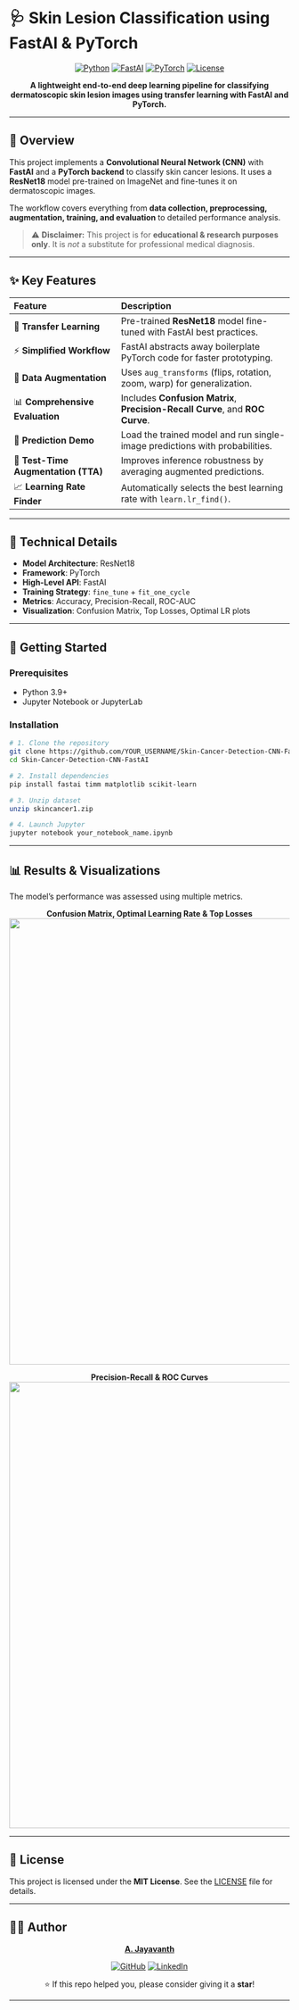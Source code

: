 # 🩺 Skin Lesion Classification using FastAI & PyTorch

<div align="center">

[![Python](https://img.shields.io/badge/Python-3.9%2B-blue?logo=python\&logoColor=white)](https://www.python.org/)
[![FastAI](https://img.shields.io/badge/FastAI-2.7%2B-red?logo=fastai\&logoColor=white)](https://www.fast.ai/)
[![PyTorch](https://img.shields.io/badge/PyTorch-Backend-orange?logo=pytorch\&logoColor=white)](https://pytorch.org/)
[![License](https://img.shields.io/badge/License-MIT-green)](LICENSE)

**A lightweight end-to-end deep learning pipeline for classifying dermatoscopic skin lesion images using transfer learning with FastAI and PyTorch.**

</div>  

---

## 📌 Overview

This project implements a **Convolutional Neural Network (CNN)** with **FastAI** and a **PyTorch backend** to classify skin cancer lesions.
It uses a **ResNet18** model pre-trained on ImageNet and fine-tunes it on dermatoscopic images.

The workflow covers everything from **data collection, preprocessing, augmentation, training, and evaluation** to detailed performance analysis.

> ⚠️ **Disclaimer:** This project is for **educational & research purposes only**. It is *not* a substitute for professional medical diagnosis.

---

## ✨ Key Features

| Feature                             | Description                                                                   |
| :---------------------------------- | :---------------------------------------------------------------------------- |
| 🧠 **Transfer Learning**            | Pre-trained **ResNet18** model fine-tuned with FastAI best practices.         |
| ⚡ **Simplified Workflow**           | FastAI abstracts away boilerplate PyTorch code for faster prototyping.        |
| 🔄 **Data Augmentation**            | Uses `aug_transforms` (flips, rotation, zoom, warp) for generalization.       |
| 📊 **Comprehensive Evaluation**     | Includes **Confusion Matrix**, **Precision-Recall Curve**, and **ROC Curve**. |
| 🎯 **Prediction Demo**              | Load the trained model and run single-image predictions with probabilities.   |
| 🧪 **Test-Time Augmentation (TTA)** | Improves inference robustness by averaging augmented predictions.             |
| 📈 **Learning Rate Finder**         | Automatically selects the best learning rate with `learn.lr_find()`.          |

---

## 🧠 Technical Details

* **Model Architecture**: ResNet18
* **Framework**: PyTorch
* **High-Level API**: FastAI
* **Training Strategy**: `fine_tune` + `fit_one_cycle`
* **Metrics**: Accuracy, Precision-Recall, ROC-AUC
* **Visualization**: Confusion Matrix, Top Losses, Optimal LR plots

---

## 🚀 Getting Started

### Prerequisites

* Python 3.9+
* Jupyter Notebook or JupyterLab

### Installation

```bash
# 1. Clone the repository
git clone https://github.com/YOUR_USERNAME/Skin-Cancer-Detection-CNN-FastAI.git
cd Skin-Cancer-Detection-CNN-FastAI

# 2. Install dependencies
pip install fastai timm matplotlib scikit-learn

# 3. Unzip dataset
unzip skincancer1.zip

# 4. Launch Jupyter
jupyter notebook your_notebook_name.ipynb
```

---

## 📊 Results & Visualizations

The model’s performance was assessed using multiple metrics.

<div align="center">  

**Confusion Matrix, Optimal Learning Rate & Top Losses** <img src="https://github.com/user-attachments/assets/9c7e98c9-a187-4cfa-8d82-31499262327d" width="800"/>

**Precision-Recall & ROC Curves** <img src="https://github.com/user-attachments/assets/5dd71f0c-37b6-4c93-8f15-9aec7129a3a9" width="800"/>

</div>  

---

## 📄 License

This project is licensed under the **MIT License**. See the [LICENSE](LICENSE) file for details.

---

## 👨‍💻 Author

<div align="center">

**[A. Jayavanth](https://github.com/jayavanth18)**

[![GitHub](https://img.shields.io/badge/GitHub-jayavanth18-black?logo=github)](https://github.com/jayavanth18)
[![LinkedIn](https://img.shields.io/badge/LinkedIn-Connect-blue?logo=linkedin)](https://www.linkedin.com/in/jayavanth18/)

⭐ If this repo helped you, please consider giving it a **star**!

</div>  

---
